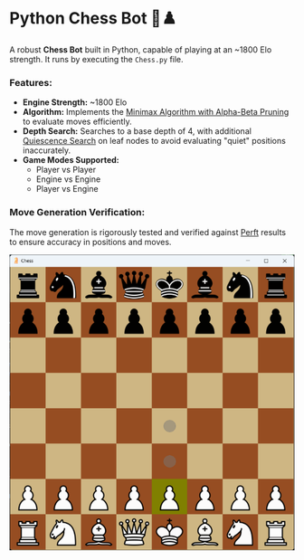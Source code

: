 # Python Chess Bot 🧠♟️

A robust **Chess Bot** built in Python, capable of playing at an ~1800 Elo strength. It runs by executing the `Chess.py` file.

### Features:
- **Engine Strength:** ~1800 Elo
- **Algorithm:** Implements the [Minimax Algorithm with Alpha-Beta Pruning](https://www.chessprogramming.org/Alpha-Beta) to evaluate moves efficiently.
- **Depth Search:** Searches to a base depth of 4, with additional [Quiescence Search](https://www.chessprogramming.org/Quiescence_Search) on leaf nodes to avoid evaluating "quiet" positions inaccurately.
- **Game Modes Supported:**
  - Player vs Player
  - Engine vs Engine
  - Player vs Engine

### Move Generation Verification:
The move generation is rigorously tested and verified against [Perft](https://www.chessprogramming.org/Perft) results to ensure accuracy in positions and moves.

![Chess Bot](img.png)
